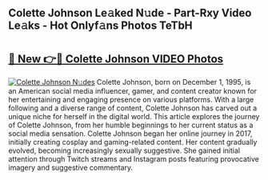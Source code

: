 ## Colette Johnson Le𝚊ked N𝚞de - Part-Rxy Video Le𝚊ks - Hot Onlyf𝚊ns Photos TeTbH

# <h2><a href="http://ac13877.deff.icu/?id=Colette+Johnson">🔗 New 👉🔴 Colette Johnson VIDEO Photos</a></h2>

[![Colette Johnson N𝚞des](https://i.imgur.com/rIISA9y.gif)](http://ac13877.deff.icu/?id=Colette+Johnson)
Colette Johnson, born on December 1, 1995, is an American social media influencer, gamer, and content creator known for her entertaining and engaging presence on various platforms. With a large following and a diverse range of content, Colette Johnson has carved out a unique niche for herself in the digital world. This article explores the journey of Colette Johnson, from her humble beginnings to her current status as a social media sensation. Colette Johnson began her online journey in 2017, initially creating cosplay and gaming-related content. Her content gradually evolved, becoming increasingly sexually suggestive. She gained initial attention through Twitch streams and Instagram posts featuring provocative imagery and suggestive commentary.
